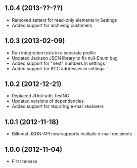 ## 1.0.4 (2013-??-??)

* Removed setters for read-only elements in Settings
* Added support for archiving customers

## 1.0.3 (2013-02-09)

* Run integration tests in a separate profile
* Updated Jackson JSON library to fix null-Enum bug
* Added support for "next" numbers in settings
* Added support for BCC addresses in settings

## 1.0.2 (2012-12-21)

* Replaced JUnit with TestNG
* Updated versions of dependencies
* Added support for recurring e-mail receivers

## 1.0.1 (2012-11-18)

* Billomat JSON-API now supports multiple e-mail recipients

## 1.0.0 (2012-11-04)

* First release

